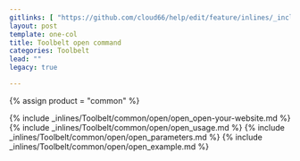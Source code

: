 ```yaml
---
gitlinks: [ "https://github.com/cloud66/help/edit/feature/inlines/_includes/_inlines/Toolbelt/common/open/open_open-your-website.html", "https://github.com/cloud66/help/edit/feature/inlines/_includes/_inlines/Toolbelt/common/open/open_usage.html", "https://github.com/cloud66/help/edit/feature/inlines/_includes/_inlines/Toolbelt/common/open/open_parameters.html", "https://github.com/cloud66/help/edit/feature/inlines/_includes/_inlines/Toolbelt/common/open/open_example.html" ]
layout: post
template: one-col
title: Toolbelt open command
categories: Toolbelt
lead: ""
legacy: true

---
```

{% assign product = "common" %}

{% include _inlines/Toolbelt/common/open/open_open-your-website.md %}
{% include _inlines/Toolbelt/common/open/open_usage.md %}
{% include _inlines/Toolbelt/common/open/open_parameters.md %}
{% include _inlines/Toolbelt/common/open/open_example.md %}
